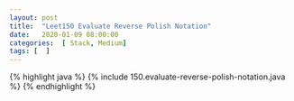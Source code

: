 ```yaml
---
layout: post
title:  "Leet150 Evaluate Reverse Polish Notation"
date:   2020-01-09 08:00:00
categories:  [ Stack, Medium]
tags: [  ]
---
```


{% highlight java %}
{% include 150.evaluate-reverse-polish-notation.java %}
{% endhighlight %}